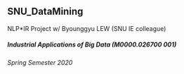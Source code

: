 ## SNU_DataMining
NLP*IR Project w/ Byounggyu LEW (SNU IE colleague)
##### Industrial Applications of Big Data (M0000.026700 001)
###### Spring Semester 2020 
